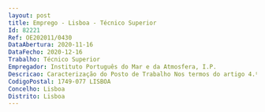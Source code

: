 ```yaml
--- 
layout: post
title: Emprego - Lisboa - Técnico Superior
Id: 82221
Ref: OE202011/0430
DataAbertura: 2020-11-16
DataFecho: 2020-12-16
Trabalho: Técnico Superior
Empregador: Instituto Português do Mar e da Atmosfera, I.P.
Descricao: Caracterização do Posto de Trabalho Nos termos do artigo 4.º, do Despacho n.º 7922 2020, de 13 de agosto, compete à Divisão de Geologia e Georecursos Marinhos (DivGM) a) Promover, coordenar e realizar estudos técnicos e científicos nas áreas dageologia marinha b) Promover a caracterização geológica e geomorfológica do fundo oceânico com o objetivo de mitigar os riscos naturais nas zonas marinhas e costeiras c) Promover o conhecimento dos georrecursos marinhos e seu potencial económico, incluindo os riscos associados à sua exploração, a utilização sustentável do litoral e o mapeamento de habitats d) Promover o conhecimento da estrutura do fundo oceânico com o objetivo de caracterizar o potencial emrecursos geológicos em hidrocarbonetos, e mitigar os riscos naturais associados à sismicidade, deslizamentos e escape de fluidos e) Promover estudos de modelação aplicada à formação de georrecursos marinhos, nomeadamente de jazigos de hidrocarbonetos, minérios metálicos e não metálicos f) Assegurar a integração nacional nas bases de dados internacionais relativas aos dados marinhos g Desenvolver os meios de processamento e interpretação de dados de geofísica, geoquímica e geologia marinhas h) Promover os estudos necessários à preservação da faixa costeira submersa e litoral no sentido de mitigar os riscos naturais e antropogénicos que a afetam, designadamente, a erosão, deslizamentos e derrocadas e contaminação i) Estudar as condições oceanográficas e variações climáticas do passado por forma a compreender asrelações entre as condições globais e os efeitos a nível regional e a várias escalas temporais j) Promover estudos sobre o confronto entre as simulações numéricas de clima passado com dadospaleoceanográficos e paleoclimáticos existentes k) Promover os meios laboratoriais de tratamento e análise de amostras dos possíveis registos de clima, por forma a garantir a procura, definição e calibração de novos indicadores de processos oceanográficos e de mecanismos atmosféricos l) Participar na formação especializada, em particular de jovens investigadores, nos domínios da observação meteorológica, do clima e do paleoclima m) Prestar serviços especializados e consultadoria no âmbito das atividades da divisão.
CodigoPostal: 1749-077 LISBOA
Concelho: Lisboa
Distrito: Lisboa
--- 
```

